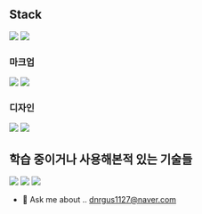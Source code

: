 


## Stack
<img src="https://img.shields.io/badge/javascript-F7DF1E?style=for-the-badge&logo=javascript&logoColor=white" >
<img src="https://img.shields.io/badge/react-61DAFB?style=for-the-badge&logo=javascript&logoColor=white">

### 마크업
<img src="https://img.shields.io/badge/HTML5-E34F26?style=for-the-badge&logo=javascript&logoColor=white">
<img src="https://img.shields.io/badge/Markdown-000000?style=for-the-badge&logo=javascript&logoColor=white">

### 디자인
<img src="https://img.shields.io/badge/CSS3-1572B6?style=for-the-badge&logo=javascript&logoColor=white">
<img src="https://img.shields.io/badge/styled component-DB7093?style=for-the-badge&logo=javascript&logoColor=white">

## 학습 중이거나 사용해본적 있는 기술들
<img src="https://img.shields.io/badge/typescript-3178C6?style=for-the-badge&logo=javascript&logoColor=white">
<img src="https://img.shields.io/badge/express-000000?style=for-the-badge&logo=javascript&logoColor=white">
<img src="https://img.shields.io/badge/amazon ec2-FF9900?style=for-the-badge&logo=github&logoColor=white">



- 💬 Ask me about ..
dnrgus1127@naver.com



